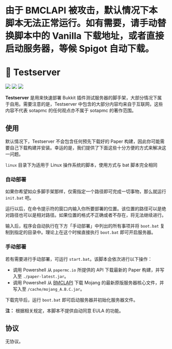 # 由于 BMCLAPI 被攻击，默认情况下本脚本无法正常运行。如有需要，请手动替换脚本中的 Vanilla 下载地址，或者直接启动服务器，等候 Spigot 自动下载。

# 🔌 Testserver

![](https://img.shields.io/badge/poweredby-sotapmc-blue)
![](https://img.shields.io/badge/paper-1.16.1-brightgreen)
![](https://img.shields.io/badge/recommended-11-brown?logo=java)

**Testserver** 是用来快速部署 Bukkit 插件测试服务器的脚手架，大部分情况下属于自用。需要注意的是，Testserver 中包含的大部分内容均来自于互联网，这些内容不代表 sotapmc 的任何观点亦不属于 sotapmc 的著作范围。

## 使用

默认情况下，Testserver 不会包含任何预先下载好的 Paper 构建，因此你可能需要自己下载构建并安装。幸运的是，我们提供了下面这些十分方便的方式来解决这一问题。

`linux` 目录下为适用于 Linux 操作系统的脚本，使用方式与 bat 脚本完全相同

### 自动部署

如果你希望如众多脚手架那样，仅需指定一个路径即可完成一切事物，那么就运行 `init.bat` 吧。

运行以后，在命令提示符的窗口内输入你所要部署的位置。该位置的路径可以是绝对路径也可以是相对路径。如果位置的格式不正确或者不存在，将无法继续进行。

输入后，程序会自动执行在下方「手动部署」中列出的所有事项并将 `boot.bat` 复制到指定的目录中。理论上在这个时候直接执行 `boot.bat` 即可开启服务器。

### 手动部署

若有需要进行手动部署，可运行 `start.bat`。该脚本会依次进行以下操作：

- 调用 Powershell 从 `papermc.io` 所提供的 API 下载最新的 Paper 构建，并写入至 `./paper-latest.jar`。
- 调用 Powershell 从 [BMCLAPI](//bmclapidoc.bangbang93.com) 下载 Mojang 的最新原版服务器核心文件，并写入至 `/cache/mojang_A.B.C.jar`。

下载完毕后，运行 `boot.bat` 即可启动服务器并初始化服务器文件。

**注：** 根据相关规定，本脚本不提供自动同意 EULA 的功能。

## 协议

无协议。
